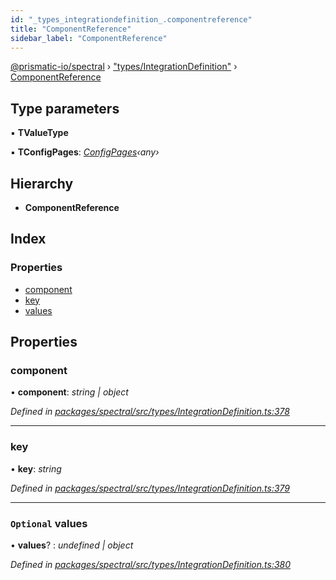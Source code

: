 ```yaml
---
id: "_types_integrationdefinition_.componentreference"
title: "ComponentReference"
sidebar_label: "ComponentReference"
---
```


[@prismatic-io/spectral](../index.md) › ["types/IntegrationDefinition"](../modules/_types_integrationdefinition_.md) › [ComponentReference](_types_integrationdefinition_.componentreference.md)

## Type parameters

▪ **TValueType**

▪ **TConfigPages**: *[ConfigPages](../modules/_types_integrationdefinition_.md#configpages)‹any›*

## Hierarchy

* **ComponentReference**

## Index

### Properties

* [component](_types_integrationdefinition_.componentreference.md#component)
* [key](_types_integrationdefinition_.componentreference.md#key)
* [values](_types_integrationdefinition_.componentreference.md#optional-values)

## Properties

###  component

• **component**: *string | object*

*Defined in [packages/spectral/src/types/IntegrationDefinition.ts:378](https://github.com/prismatic-io/spectral/blob/v8.1.0/packages/spectral/src/types/IntegrationDefinition.ts#L378)*

___

###  key

• **key**: *string*

*Defined in [packages/spectral/src/types/IntegrationDefinition.ts:379](https://github.com/prismatic-io/spectral/blob/v8.1.0/packages/spectral/src/types/IntegrationDefinition.ts#L379)*

___

### `Optional` values

• **values**? : *undefined | object*

*Defined in [packages/spectral/src/types/IntegrationDefinition.ts:380](https://github.com/prismatic-io/spectral/blob/v8.1.0/packages/spectral/src/types/IntegrationDefinition.ts#L380)*
